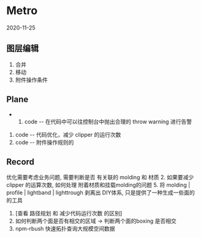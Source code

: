 # Metro

2020-11-25

## 图层编辑

1. 合并
2. 移动
3. 附件操作条件

## Plane

- 1. code -- 在代码中可以往控制台中抛出合理的 throw warning 进行告警
1. code -- 代码优化，减少 clipper 的运行次数 
2. code -- 附件操作规则的

## Record

优化需要考虑业务问题, 需要判断是否 有关联的 molding 和 材质
2. 如果要减少 clipper 的运算次数, 如何处理 附着材质和挂载molding的问题
5. 将 molding | profile | lightband | lighttrough 剥离出 DIY体系, 只是提供了一种生成一些面的的工具

1. [查看 路径规划 和 减少代码运行次数 的区别]
3. 如何判断两个面是否有相交的区域 -> 判断两个面的boxing 是否相交
4. npm-rbush 快速拓扑查询大规模空间数据

